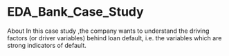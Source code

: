# EDA_Bank_Case_Study
About In this case study ,the company wants to understand the driving factors (or driver variables) behind loan default, i.e. the variables which are strong indicators of default.
